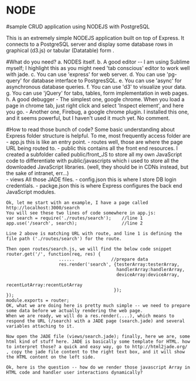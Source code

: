 NODE
====

#sample CRUD application using NODEJS with PostgreSQL


This is an extremely simple NODEJS application built on top of Express. It connects to a PostgreSQL server and display some database rows in 
graphical (d3.js) or tabular (Datatable) form .

#What do you need?
	a. NODES itself. 
	b. A good editor -- I am using Sublime myself; I highlight this as you might need 'tab conscious' editor to work well with jade.
	c. You can use 'express' for web server.
	d. You can use 'pg-query' for database interface to PostgresSQL.
	e. You can use 'async' for asynchronous database queries.
	f. You can use 'd3' to visualize your data.
	g. You can use 'jQuery' for tabs, tables, form implementation in web pages.
	h. A good debugger 
	   - The simplest one, google chrome. When you load a page in chrome tab, just right click and select 'Inspect element', and here you go.
	   - Another one, Firebug, a google chrome plugin. I installed this one, and it seems powerful, but I haven't used it much yet. No comment.

#How to read those bunch of code?
	Some basic understanding about Express folder structure is helpful. To me, most frequently access folder are 
		- app.js       this is like an entry point.
		- routes	   well, those are where the page URL being routed to.
		- public	   this contains all the front end resources. I created a subfolder called public/front_JS to store all my own JavaScript code to differentiate with
						public/javascripts which i used to store all the downloaded JavaScript libraries. (well, they should be in CDNs instead, but the sake of intranet, err...)	   
		- views   	   All those JADE files.
		- config.json  this is where I store DB login credentials.
		- packge.json  this is where Express configures the back end JavaScript modules.
	
	Ok, let me start with an example, I have a page called http://localhost:3000/search
	You will see these two lines of code somewhere in app.js:
	var search = require('./routes/search');    //line 1
	app.use('/search', search);                 //line 2
	
	Line 2 above is matching URL with route, and line 1 is defining the file path ('./routes/search') for the route.
	
	Then open routes/search.js, we will find the below code snippet
	router.get('/', function(req, res) {
						......              //prepare data
						res.render('search', {testerArray:testerArray, 
											  handlerArray:handlerArray, 
											  deviceArray:deviceArray, 
											  recentLotArray:recentLotArray
											 });								
	});
	module.exports = router;
	OK, what we are doing here is pretty much simple -- we need to prepare some data before we actually rendering the web page.
	When we are ready, we will do a res.render(....), which means to respond the URL (/search) with a JADE page (search.jade) and several variables attaching to it.
	
	Now open the JADE file (views/search.jade); finally, here we are, some html kind of stuff here. JADE is basically some template for HTML. how to interpret those? a quick and easy way, go to http://html2jade.org/ , copy the jade file content to the right text box, and it will show the HTML content on the left side.
	
	Ok, here is the question -- how do we render those javascript Array in HTML code and handler user interactions dynamically?
	
	
	
	
	